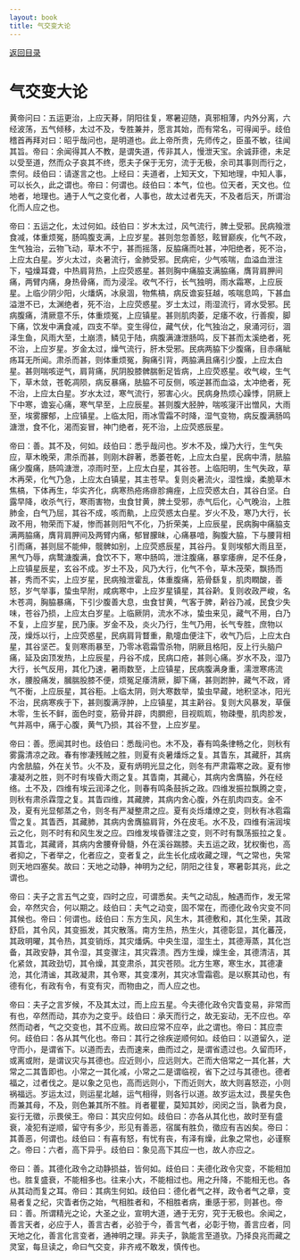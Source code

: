 ```yaml
---
layout: book
title: 气交变大论
---
```


[返回目录](./)

# 气交变大论

黄帝问曰：五运更治，上应天朞，阴阳往复，寒暑迎随，真邪相薄，内外分离，六经波荡，五气倾移，太过不及，专胜兼并，愿言其始，而有常名，可得闻乎。歧伯稽首再拜对曰：昭乎哉问也，是明道也。此上帝所贵，先师传之，臣虽不敏，往闻其旨。帝曰：余闻得其人不教，是谓失道，传非其人，慢泄天宝。余诚菲德，未足以受至道，然而众子哀其不终，愿夫子保于无穷，流于无极，余司其事则而行之，柰何。歧伯曰：请遂言之也。上经曰：夫道者，上知天文，下知地理，中知人事，可以长久，此之谓也。帝曰：何谓也。歧伯曰：本气，位也。位天者，天文也。位地者，地理也。通于人气之变化者，人事也，故太过者先天，不及者后天，所谓治化而人应之也。

帝曰：五运之化，太过何如。歧伯曰：岁木太过，风气流行，脾土受邪。民病飱泄食减，体重烦冤，肠鸣腹支满，上应岁星。甚则忽忽善怒，眩冒巅疾，化气不政，生气独治，云物飞动，草木不宁，甚而摇落，反脇痛而吐甚，冲阳绝者，死不治，上应太白星。岁火太过，炎暑流行，金肺受邪。民病疟，少气咳喘，血溢血泄注下，嗌燥耳聋，中热肩背热，上应荧惑星。甚则胸中痛脇支满脇痛，膺背肩胛间痛，两臂内痛，身热骨痛，而为浸淫。收气不行，长气独明，雨水霜寒，上应辰星。上临少阴少阳，火燔焫，冰泉涸，物焦槁，病反谵妄狂越，咳喘息鸣，下甚血溢泄不已，太渊绝者，死不治，上应荧惑星。岁土太过，雨湿流行，肾水受邪。民病腹痛，清厥意不乐，体重烦冤，上应镇星。甚则肌肉萎，足痿不收，行善瘈，脚下痛，饮发中满食减，四支不举。变生得位，藏气伏，化气独治之，泉涌河衍，涸泽生鱼，风雨大至，土崩溃，鳞见于陆，病腹满溏泄肠鸣，反下甚而太溪绝者，死不治，上应岁星。岁金太过，燥气流行，肝木受邪。民病两脇下少腹痛，目赤痛眦疡耳无所闻。肃杀而甚，则体重烦冤，胸痛引背，两脇满且痛引少腹，上应太白星。甚则喘咳逆气，肩背痛，尻阴股膝髀腨䯒足皆病，上应荧惑星。收气峻，生气下，草木敛，苍乾凋陨，病反暴痛，胠脇不可反侧，咳逆甚而血溢，太冲绝者，死不治，上应太白星。岁水太过，寒气流行，邪害心火。民病身热烦心躁悸，阴厥上下中寒，谵妄心痛，寒气早至，上应辰星。甚则腹大胫肿，喘咳寖汗出憎风，大雨至，埃雾朦郁，上应镇星。上临太阳，雨冰雪霜不时降，湿气变物，病反腹满肠鸣溏泄，食不化，渴而妄冒，神门绝者，死不治，上应荧惑辰星。

帝曰：善。其不及，何如。歧伯曰：悉乎哉问也。岁木不及，燥乃大行，生气失应，草木晚荣，肃杀而甚，则刚木辟著，悉萎苍乾，上应太白星，民病中清，胠脇痛少腹痛，肠鸣溏泄，凉雨时至，上应太白星，其谷苍。上临阳明，生气失政，草木再荣，化气乃急，上应太白镇星，其主苍早。复则炎暑流火，湿性燥，柔脆草木焦槁，下体再生，华实齐化，病寒热疮疡痱胗痈痤，上应荧惑太白，其谷白坚。白露早降，收杀气行，寒雨害物，虫食甘黄，脾土受邪，赤气后化，心气晚治，上胜肺金，白气乃屈，其谷不成，咳而鼽，上应荧惑太白星。岁火不及，寒乃大行，长政不用，物荣而下凝，惨而甚则阳气不化，乃折荣美，上应辰星，民病胸中痛脇支满两脇痛，膺背肩胛间及两臂内痛，郁冒朦昧，心痛暴喑，胸腹大脇，下与腰背相引而痛，甚则屈不能伸，髋髀如别，上应荧惑辰星，其谷丹。复则埃郁大雨且至，黑气乃辱，病鹜溏腹满，食饮不下，寒中肠鸣，泄注腹痛，暴挛痿痹，足不任身，上应镇星辰星，玄谷不成。岁土不及，风乃大行，化气不令，草木茂荣，飘扬而甚，秀而不实，上应岁星，民病飱泄霍乱，体重腹痛，筋骨繇复，肌肉瞤酸，善怒，岁气举事，蛰虫早附，咸病寒中，上应岁星镇星，其谷黅。复则收政严峻，名木苍凋，胸脇暴痛，下引少腹善大息，虫食甘黄，气客于脾，黅谷乃减，民食少失味，苍谷乃损，上应太白岁星。上临厥阴，流水不冰，蛰虫来见，藏气不用，白乃不复，上应岁星，民乃康。岁金不及，炎火乃行，生气乃用，长气专胜，庶物以茂，燥烁以行，上应荧惑星，民病肩背瞀重，鼽嚏血便注下，收气乃后，上应太白星，其谷坚芒。复则寒雨暴至，乃零冰雹霜雪杀物，阴厥且格阳，反上行头脑户痛，延及囟顶发热，上应辰星，丹谷不成，民病口疮，甚则心痛。岁水不及，湿乃大行，长气反用，其化乃速，暑雨数至，上应镇星，民病腹满身重，濡泄寒疡流水，腰股痛发，膕腨股膝不便，烦冤足痿清厥，脚下痛，甚则跗肿，藏气不政，肾气不衡，上应辰星，其谷秬。上临太阴，则大寒数举，蛰虫早藏，地积坚冰，阳光不治，民病寒疾于下，甚则腹满浮肿，上应镇星，其主黅谷。复则大风暴发，草偃木零，生长不鲜，面色时变，筋骨并辟，肉膶瘛，目视䀮䀮，物疎璺，肌肉胗发，气并鬲中，痛于心腹，黄气乃损，其谷不登，上应岁星。

帝曰：善。愿闻其时也。歧伯曰：悉哉问也。木不及，春有鸣条律畅之化，则秋有雾露清凉之政。春有惨凄残贼之胜，则夏有炎暑燔烁之复。其眚东，其藏肝，其病内舍胠脇，外在关节。火不及，夏有炳明光显之化，则冬有严肃霜寒之政。夏有惨凄凝冽之胜，则不时有埃昏大雨之复。其眚南，其藏心，其病内舍膺脇，外在经络。土不及，四维有埃云润泽之化，则春有鸣条鼓拆之政。四维发振拉飘腾之变，则秋有肃杀霖霪之复。其眚四维，其藏脾，其病内舍心腹，外在肌肉四支。金不及，夏有光显郁蒸之令，则冬有严凝整肃之应。夏有炎烁燔燎之变，则秋有冰雹霜雪之复。其眚西，其藏肺，其病内舍膺脇肩背，外在皮毛。水不及，四维有湍润埃云之化，则不时有和风生发之应。四维发埃昏骤注之变，则不时有飘荡振拉之复。其眚北，其藏肾，其病内舍腰脊骨髓，外在溪谷踹膝。夫五运之政，犹权衡也，高者抑之，下者举之，化者应之，变者复之，此生长化成收藏之理，气之常也，失常则天地四塞矣。故曰：天地之动静，神明为之纪，阴阳之往复，寒暑彰其兆，此之谓也。

帝曰：夫子之言五气之变，四时之应，可谓悉矣。夫气之动乱，触遇而作，发无常会，卒然灾合，何以期之。歧伯曰：夫气之动变，固不常在，而德化政令灾变不同其候也。帝曰：何谓也。歧伯曰：东方生风，风生木，其德敷和，其化生荣，其政舒启，其令风，其变振发，其灾散落。南方生热，热生火，其德彰显，其化蕃茂，其政明曜，其令热，其变销烁，其灾燔焫。中央生湿，湿生土，其德溽蒸，其化岂备，其政安静，其令湿，其变骤注，其灾霖溃。西方生燥，燥生金，其德清洁，其化紧敛，其政劲切，其令燥，其变肃杀，其灾苍陨。北方生寒，寒生水，其德凄沧，其化清谧，其政凝肃，其令寒，其变凓冽，其灾冰雪霜雹。是以察其动也，有德有化，有政有令，有变有灾，而物由之，而人应之也。

帝曰：夫子之言岁候，不及其太过，而上应五星。今夫德化政令灾眚变易，非常而有也，卒然而动，其亦为之变乎。歧伯曰：承天而行之，故无妄动，无不应也。卒然而动者，气之交变也，其不应焉。故曰应常不应卒，此之谓也。帝曰：其应柰何。歧伯曰：各从其气化也。帝曰：其行之徐疾逆顺何如。歧伯曰：以道留久，逆守而小，是谓省下。以道而去，去而速来，曲而过之，是谓省遗过也。久留而环，或离或附，是谓议灾与其德也。应近则小，应远则大。芒而大倍常之一其化甚，大常之二其眚即也。小常之一其化减，小常之二是谓临视，省下之过与其德也。德者福之，过者伐之。是以象之见也，高而远则小，下而近则大，故大则喜怒迩，小则祸福远。岁运太过，则运星北越，运气相得，则各行以道。故岁运太过，畏星失色而兼其母，不及，则色兼其所不胜。肖者瞿瞿，莫知其妙，闵闵之当，孰者为良，妄行无徵，示畏侯王。帝曰：其灾应何如。歧伯曰：亦各从其化也，故时至有盛衰，凌犯有逆顺，留守有多少，形见有善恶，宿属有胜负，徵应有吉凶矣。帝曰：其善恶，何谓也。歧伯曰：有喜有怒，有忧有丧，有泽有燥，此象之常也，必谨察之。帝曰：六者，高下异乎。歧伯曰：象见高下其应一也，故人亦应之。

帝曰：善。其德化政令之动静损益，皆何如。歧伯曰：夫德化政令灾变，不能相加也。胜复盛衰，不能相多也。往来小大，不能相过也。用之升降，不能相无也。各从其动而复之耳。帝曰：其病生何如。歧伯曰：德化者气之祥，政令者气之章，变易者复之纪，灾眚者伤之始，气相胜者和，不相胜者病，重感于邪，则甚也。帝曰：善。所谓精光之论，大圣之业，宣明大道，通于无穷，究于无极也。余闻之，善言天者，必应于人，善言古者，必验于今，善言气者，必彰于物，善言应者，同天地之化，善言化言变者，通神明之理。非夫子，孰能言至道欤。乃择良兆而藏之灵室，每旦读之，命曰气交变，非齐戒不敢发，慎传也。

